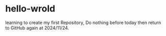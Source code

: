# hello-wrold
learning to create my first Repository,
Do nothing before today then return to GitHub again at 2024/11/24.
